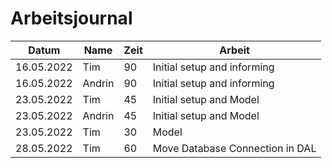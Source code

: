# Arbeitsjournal

| Datum      | Name   | Zeit | Arbeit                          |
| ---------- | ------ | ---- | ------------------------------- |
| 16.05.2022 | Tim    | 90   | Initial setup and informing     |
| 16.05.2022 | Andrin | 90   | Initial setup and informing     |
| 23.05.2022 | Tim    | 45   | Initial setup and Model         |
| 23.05.2022 | Andrin | 45   | Initial setup and Model         |
| 23.05.2022 | Tim    | 30   | Model                           |
| 28.05.2022 | Tim    | 60   | Move Database Connection in DAL |
